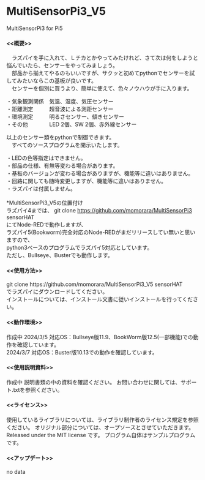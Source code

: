 # MultiSensorPi3_V5
MultiSensorPi3 for Pi5

<h4><<概要>></h4>
　ラズパイを手に入れて、Ｌチカとかやってみたけれど、さて次は何をしようと悩んでいたら、センサーをやってみましょう。<br>
　部品から揃えてやるのもいいですが、サクッと初めてpythonでセンサーを試してみたいならこの基板が良いです。<br>
　センサーを個別に買うより、簡単に使えて、色々ノウハウが手に入ります。
 
  ・気象観測関係　気温、湿度、気圧センサー<br>
  ・距離測定　　　超音波による測距センサー<br>
  ・環境測定　　　明るさセンサー、傾きセンサー<br>
  ・その他　　　　LED 2個、SW 2個、赤外線センサー<br>
  
  以上のセンサー類をpythonで制御できます。<br>
　すべてのソースプログラムを開示いたします。<br>

・LEDの色等指定はできません。<br>
・部品の仕様、有無等変わる場合があります。 <br>
・基板のバージョンが変わる場合がありますが、機能等に違いはありません。<br>
・回路に関しても随時変更しますが、機能等に違いはありません。<br>
・ラズパイは付属しません。<br>
<br>
*MultiSensorPi3_V5の位置付け<br>
ラズパイ4までは、
git clone https://github.com/momorara/MultiSensorPi3 sensorHAT<br>
にてNode-REDで動作しますが、<br>
ラズパイ5(Bookworm)完全対応のNode-REDがまだリリースしてい無いと思いますので、<br>
python3ベースのプログラムでラズパイ5対応としています。<br>
ただし、Bullseye、Busterでも動作します。<br>

<h4><<使用方法>></h4>
git clone https://github.com/momorara/MultiSensorPi3_V5 sensorHAT<br>
でラズパイにダウンロードしてください。<br>
インストールについては、インストール文書に従いインストールを行ってください。<br>

<h4><<動作環境>></h4>  作成中
2024/3/5 対応OS：Bullseye版11.9、BookWorm版12.5(一部機能)での動作を確認しています。<br>
2024/3/7 対応OS：Buster版10.13での動作を確認しています。<br>
   
<h4><<使用説明資料>></h4>  作成中
説明書類の中の資料を確認ください。
お問い合わせに関しては、サポート.txtを参照ください。

<h4><<ライセンス>></h4>
使用しているライブラリについては、ライブラリ制作者のライセンス規定を参照ください。
オリジナル部分については、オープソースとさせていただきます。
Released under the MIT license です。
プログラム自体はサンプルプログラムです。

<h4><<アップデート>></h4>
no data<br>
